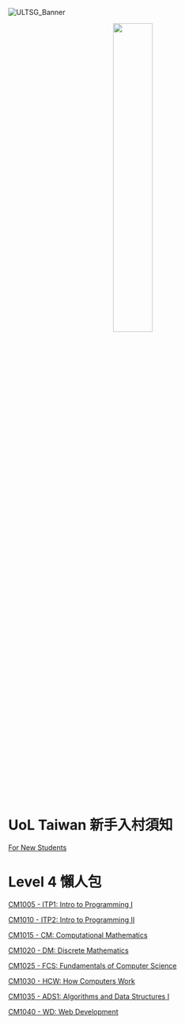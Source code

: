 ![ULTSG_Banner](https://user-images.githubusercontent.com/14081948/160753354-ee8de386-f666-4d3e-b1a6-7055819adabf.png)

<p align="center">
<img src="https://user-images.githubusercontent.com/14081948/160769916-cd80de8f-e3df-4b6c-a1ea-b00e866e0190.png" width="40%" style="display:block;margin-left:auto;margin-right:auto;" />
</p>


# UoL Taiwan 新手入村須知

[For New Students](https://uol-taiwan.github.io/resource-hub/For%20New%20Students.html)

# Level 4 懶人包

[CM1005 - ITP1: Intro to Programming I](https://uol-taiwan.github.io/resource-hub/Level%204/CM1005%20ITP1/README.html)

[CM1010 - ITP2: Intro to Programming II](https://uol-taiwan.github.io/resource-hub/Level%204/CM1010%20ITP2/README.html)

[CM1015 - CM: Computational Mathematics](https://uol-taiwan.github.io/resource-hub/Level%204/CM1015%20CM/README.html)

[CM1020 - DM: Discrete Mathematics](https://uol-taiwan.github.io/resource-hub/Level%204/CM1020%20DM/README.html)

[CM1025 - FCS: Fundamentals of Computer Science](https://uol-taiwan.github.io/resource-hub/Level%204/CM1025%20FCS/README.html)

[CM1030 - HCW: How Computers Work](https://uol-taiwan.github.io/resource-hub/Level%204/CM1030%20HCW/README.html)

[CM1035 - ADS1: Algorithms and Data Structures I](https://uol-taiwan.github.io/resource-hub/Level%204/CM1035%20ADS1/README.html)

[CM1040 - WD: Web Development](https://uol-taiwan.github.io/resource-hub/Level%204/CM1040%20WD/README.html)
